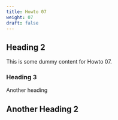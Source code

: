 ```yaml
---
title: Howto 07
weight: 07
draft: false
---
```


## Heading 2

This is some dummy content for Howto 07.

### Heading 3

Another heading

## Another Heading 2

